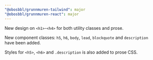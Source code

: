 ```yaml
---
"@obosbbl/grunnmuren-tailwind": major
"@obosbbl/grunnmuren-react": major
---
```


New design on `<h1>`-`<h4>` for both utility classes and prose.

New component classes: `h5`, `h6`, `body`, `lead`, `blockquote` and `description` have been added.

Styles for `<h5>`, `<h6>` and `.description` is also added to prose CSS.
